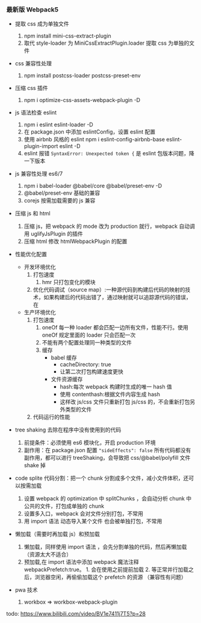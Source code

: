 ### 最新版 Webpack5

- 提取 css 成为单独文件

  1. npm install mini-css-extract-plugin
  2. 取代 style-loader 为 MiniCssExtractPlugin.loader 提取 css 为单独的文件

- css 兼容性处理

  1. npm install postcss-loader postcss-preset-env

- 压缩 css 插件

  1. npm i optimize-css-assets-webpack-plugin -D

- js 语法检查 eslint

  1. npm i eslint eslint-loader -D
  2. 在 package.json 中添加 eslintConfig，设置 eslint 配置
  3. 使用 airbnb 风格的 eslint npm i eslint-config-airbnb-base eslint-plugin-import eslint -D
  4. eslint 报错 `SyntaxError: Unexpected token {` 是 eslint 包版本问题，降一下版本

- js 兼容性处理 es6/7

  1. npm i babel-loader @babel/core @babel/preset-env -D
  2. @babel/preset-env 基础的兼容
  3. corejs 按需加载需要的 js 兼容

- 压缩 js 和 html

  1. 压缩 js，把 webpack 的 mode 改为 production 就行，webpack 自动调用 uglifyJsPlugin 的插件
  2. 压缩 html 修改 htmlWebpackPlugin 的配置

- 性能优化配置
  - 开发环境优化
    1. 打包速度
       1. hmr 只打包变化的模块
    1. 优化代码调试（source map）:一种源代码到构建后代码的映射的技术，如果构建后的代码出错了，通过映射就可以追踪源代码的错误，在
  - 生产环境优化
    1. 打包速度
       1. oneOf 每一种 loader 都会匹配一边所有文件，性能不行。使用 oneOf 规定里面的 loader 只会匹配一次
       2. 不能有两个配置处理同一种类型的文件
       3. 缓存
          - babel 缓存
            - cacheDirectory: true
            - 让第二次打包构建速度更快
          - 文件资源缓存
            - hash:每次 webpack 构建时生成的唯一 hash 值
            - 使用 contenthash:根据文件内容生成 hash
            - 这样改 js/css 文件只重新打包 js/css 的，不会重新打包另外类型的文件
    2. 代码运行的性能
- tree shaking 去除在程序中没有使用到的代码
  1. 前提条件：必须使用 es6 模块化，开启 production 环境
  2. 副作用：在 package.json 配置 `"sideEffects": false` 所有代码都没有副作用，都可以进行 treeShaking，会导致把 css/@babel/polyfill 文件 shake 掉
- code splite 代码分割：把一个 chunk 分割成多个文件，减小文件体积，还可以按需加载

  1. 设置 webpack 的 optimization 中 splitChunks ，会自动分析 chunk 中公共的文件，打包成单独的 chunk
  2. 设置多入口，webpack 会对文件分别打包，不常用
  3. 用 import 语法 动态导入某个文件 也会被单独打包，不常用

- 懒加载（需要时再加载 js）和预加载

  1. 懒加载，同样使用 import 语法 ，会先分割单独的代码，然后再懒加载（资源太大不适合）
  2. 预加载,在 import 语法中添加 webpack 魔法注释 webpackPrefetch:true。 1. 会在使用之前提前加载 2. 等正常并行加载之后，浏览器空闲，再偷偷加载这个 prefetch 的资源 （兼容性有问题）

- pwa 技术
  1. workbox => workbox-webpack-plugin

todo: https://www.bilibili.com/video/BV1e7411j7T5?p=28
